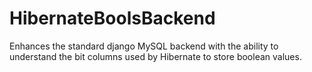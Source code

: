 # HibernateBoolsBackend

Enhances the standard django MySQL backend with the ability
to understand the bit columns used by Hibernate to store
boolean values.
